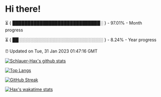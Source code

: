 # Hi there!

⏳ { █████████████████████████████░ } - 97.01% - Month progress

⏳ { ██░░░░░░░░░░░░░░░░░░░░░░░░░░░░ } - 8.24% - Year progress

⏰ Updated on Tue, 31 Jan 2023 01:47:16 GMT


[![Schlauer-Hax's github stats](https://github-readme-stats.vercel.app/api?username=Schlauer-Hax&show_icons=true&theme=dark&count_private=true)](https://github.com/Schlauer-Hax)


[![Top Langs](https://github-readme-stats.vercel.app/api/top-langs/?username=Schlauer-Hax&layout=compact&theme=dark)](https://github.com/Schlauer-Hax?tab=repositories)

[![GitHub Streak](https://streak-stats.demolab.com?user=Schlauer-Hax&theme=dark)](https://git.io/streak-stats)

[![Hax's wakatime stats](https://github-readme-stats.vercel.app/api/wakatime?username=Hax&theme=dark)](https://wakatime.com/@Hax)


